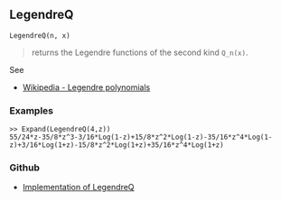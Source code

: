 ## LegendreQ

```
LegendreQ(n, x)
```

> returns the Legendre functions of the second kind `Q_n(x)`.
 
See  
* [Wikipedia - Legendre polynomials](https://en.wikipedia.org/wiki/Legendre_polynomials)

### Examples

```
>> Expand(LegendreQ(4,z))   
55/24*z-35/8*z^3-3/16*Log(1-z)+15/8*z^2*Log(1-z)-35/16*z^4*Log(1-z)+3/16*Log(1+z)-15/8*z^2*Log(1+z)+35/16*z^4*Log(1+z)
```
   

### Github

* [Implementation of LegendreQ](https://github.com/axkr/symja_android_library/blob/master/symja_android_library/matheclipse-core/src/main/java/org/matheclipse/core/builtin/PolynomialFunctions.java#L1840) 
